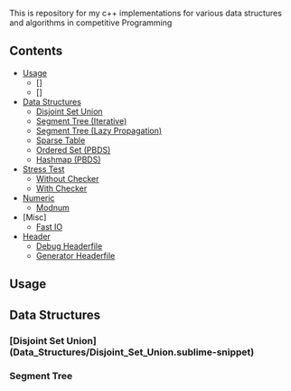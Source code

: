 This is repository for my c++ implementations for various data structures and algorithms in competitive Programming

## Contents
* [Usage](#usage)
  * []
  * []
* [Data Structures](#data-structures)
  * [Disjoint Set Union](#disjoint-set-union)
  * [Segment Tree (Iterative)](#segment-tree)
  * [Segment Tree (Lazy Propagation)](#segment-tree-lazy-propagation)
  * [Sparse Table](#sparse-table)
  * [Ordered Set (PBDS)](#ordered-set)
  * [Hashmap (PBDS)](#hashmap)
* [Stress Test](#stress-test)
  * [Without Checker](#without-checker)
  * [With Checker](#with-checker)
* [Numeric](#numeric)
  * [Modnum](#modnum)
* [Misc]
  * [Fast IO](#fast-io)
* [Header](#header)
  * [Debug Headerfile](#debug-header)
  * [Generator Headerfile](#generator-header)

## Usage

## Data Structures

### [Disjoint Set Union] (Data_Structures/Disjoint_Set_Union.sublime-snippet)
### Segment Tree